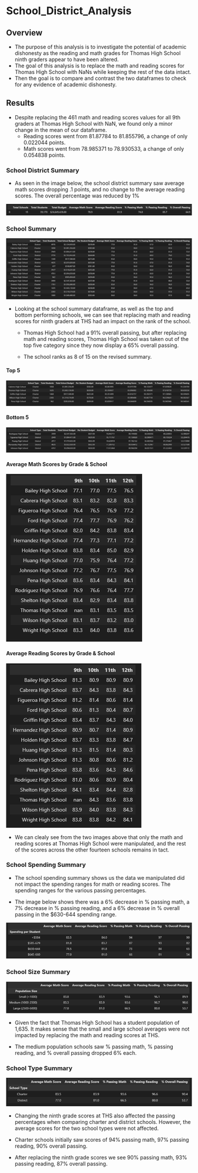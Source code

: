 # School_District_Analysis

## Overview

- The purpose of this analysis is to investigate the potential of academic dishonesty as the reading and math grades for Thomas High School ninth graders appear to have been altered.
- The goal of this analysis is to replace the math and reading scores for Thomas High School with NaNs while keeping the rest of the data intact.
- Then the goal is to compare and contrast the two dataframes to check for any evidence of academic dishonesty.

## Results

- Despite replacing the 461 math and reading scores values for all 9th graders at Thomas High School with NaN, we found only a minor change in the mean of our dataframe.
    - Reading scores went from 81.87784 to 81.855796, a change of only 0.022044 points.
    - Math scores went from 78.985371 to 78.930533, a change of only 0.054838 points.

### School District Summary

- As seen in the image below, the school district summary saw average math scores dropping .1 points, and no change to the average reading scores. The overall percentage was reduced by 1%

![School_summary.png](Resources/School_summary.png)

### School Summary

![per_school_summary.png](Resources/per_school_summary.png)

- Looking at the school summary dataframe, as well as the top and bottom performing schools, we can see that replacing math and reading scores for ninth graders at THS had an impact on the rank of the school.

    - Thomas High School had a 91% overall passing, but after replacing math and reading scores, Thomas High School was taken out of the top five category since they now display a 65% overall passing.

    - The school ranks as 8 of 15 on the revised summary.


#### Top 5

![top5.png](Resources/top5.png)

#### Bottom 5

![low5.png](Resources/low5.png)

#### Average Math Scores by Grade & School

![math_scores_by_grade.png](Resources/math_scores_by_grade.png)

#### Average Reading Scores by Grade & School

![reading_scores_by_grade.png](Resources/reading_scores_by_grade.png)

- We can clealy see from the two images above that only the math and reading scores at Thomas High School were manipulated, and the rest of the scores across the other fourteen schools remains in tact.

### School Spending Summary

- The school spending summary shows us the data we manipulated did not impact the spending ranges for math or reading scores.  The spending ranges for the various passing percentages.

- The image below shows there was a 6% decrease in % passing math, a 7% decrease in % passing reading, and a 6% decrease in % overall passing in the $630-644 spending range.

![spending_per_student.png](Resources/spending_per_student.png)

### School Size Summary

![population_summary.png](Resources/population_summary.png)

- Given the fact that Thomas High School has a student population of 1,635. It makes sense that the small and large school averages were not impacted by replacing the math and reading scores at THS.

- The medium population schools saw % passing math, % passing reading, and % overall passing dropped 6% each.

### School Type Summary

![school_type.png](Resources/school_type.png)

- Changing the ninth grade scores at THS also affected the passing percentages when comparing charter and district schools. However, the average scores for the two school types were not affected.

- Charter schools initially saw scores of 94% passing math, 97% passing reading, 90% overall passing.

- After replacing the ninth grade scores we see 90% passing math, 93% passing reading, 87% overall passing.
